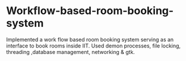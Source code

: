 # Workflow-based-room-booking-system
Implemented a work flow based room booking system serving as an interface to book rooms inside IIT. Used demon processes, file locking, threading ,database management, networking & gtk.
